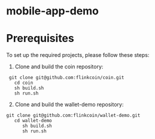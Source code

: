 # mobile-app-demo

# Prerequisites

To set up the required projects, please follow these steps:

1. Clone and build the coin repository:

```
 git clone git@github.com:flinkcoin/coin.git
   cd coin
   sh build.sh
   sh run.sh
```

2. Clone and build the wallet-demo repository:

```
git clone git@github.com:flinkcoin/wallet-demo.git
   cd wallet-demo
      sh build.sh
      sh run.sh
```